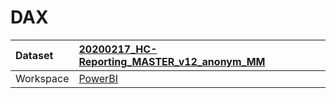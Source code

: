 



# DAX

|Dataset|[20200217_HC-Reporting_MASTER_v12_anonym_MM](./../20200217_HC-Reporting_MASTER_v12_anonym_MM.md)|
| :--- | :--- |
|Workspace|[PowerBI](../../Workspaces/PowerBI.md)|
